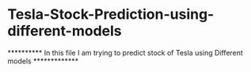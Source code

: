 # Tesla-Stock-Prediction-using-different-models
********** In this file I am trying to predict stock of Tesla using Different models *************
